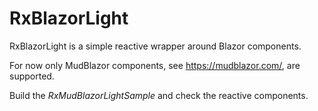# RxBlazorLight

RxBlazorLight is a simple reactive wrapper around Blazor components.

For now only MudBlazor components, see https://mudblazor.com/, are supported.

Build the *RxMudBlazorLightSample* and check the reactive components.


